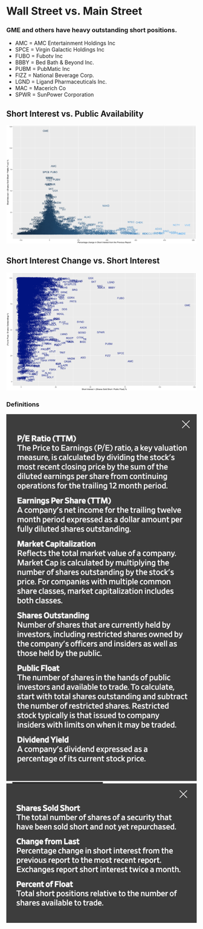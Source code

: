 # Wall Street vs. Main Street

### GME and others have heavy outstanding short positions. 
- AMC = AMC Entertainment Holdings Inc
- SPCE = Virgin Galactic Holdings Inc
- FUBO = Fubotv Inc
- BBBY = Bed Bath & Beyond Inc.
- PUBM = PubMatic Inc
- FIZZ = National Beverage Corp.
- LGND = Ligand Pharmaceuticals Inc.
- MAC = Macerich Co
- SPWR = SunPower Corporation

## Short Interest vs. Public Availability
![Plot 1](img/P1.png)


## Short Interest Change vs. Short Interest 
![Plot 2](img/P2.png)

### Definitions

![Def 1](img/Def.png)
![Def 2](img/Def2.png)
